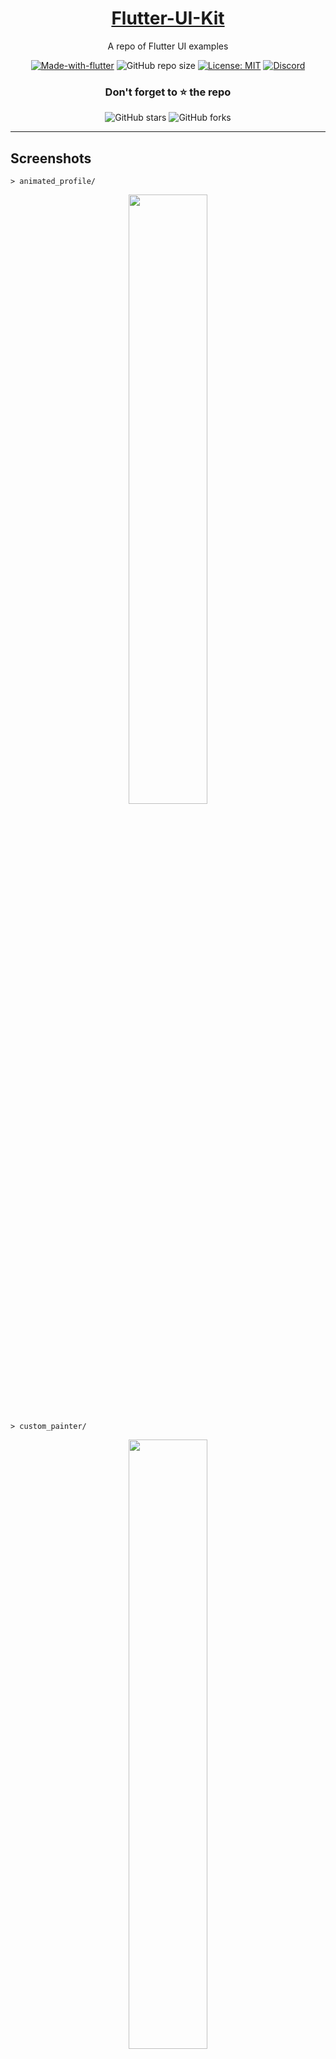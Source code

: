 <!-- ![Repo Banner](https://i.imgur.com/cHkkmpg.png) -->

<div align="center">

<h1 style="border-bottom: none">
    <b><a href="#">Flutter-UI-Kit</a></b>
</h1>

A repo of Flutter UI examples

[![Made-with-flutter](https://img.shields.io/badge/Made%20with-Flutter-orange)](https://flutter.dev/) 
![GitHub repo size](https://img.shields.io/github/repo-size/ivansaul/Flutter-UI-Kit)
[![License: MIT](https://img.shields.io/badge/License-MIT-yellow.svg)](https://opensource.org/licenses/MIT)
[![Discord](https://img.shields.io/badge/-Discord-424549?style=social&logo=discord)](https://discord.gg/b72uAVBz6b)

### Don't forget to ⭐ the repo

![GitHub stars](https://img.shields.io/github/stars/ivansaul/Flutter-UI-Kit?style=social)
![GitHub forks](https://img.shields.io/github/forks/ivansaul/Flutter-UI-Kit?style=social) 

</div>

---

## Screenshots

`> animated_profile/`

<div align="center">
<img src="https://i.imgur.com/8rUXGgL.gif" width="50%">
</div>

`> custom_painter/`

<div align="center">
<img src="https://i.imgur.com/exDGwY7.png" width="50%">

<img src="https://i.imgur.com/1No8LMG.png" width="50%">
</div>

## Contribute

Contributions are welcome.

## Facing any Issue?

Feel free to open an [Issue][issue] :)

## Contact
If you want to contact me you can reach me at [Discord][discord].

## License

MIT


[discord]: https://discord.com/users/744755977684779038
[discord-server]: https://discord.gg/b72uAVBz6b
[issue]: https://github.com/ivansaul/Flutter-UI-Kit/issues
